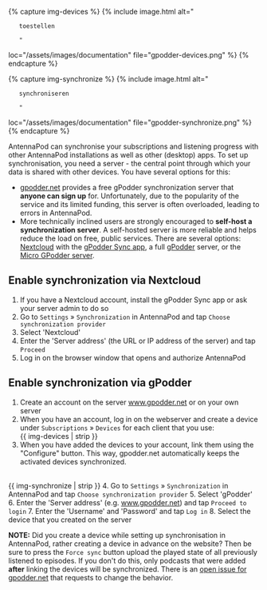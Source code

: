 {% capture img-devices %} {% include image.html alt="

       toestellen

       "

loc="/assets/images/documentation" file="gpodder-devices.png" %} {% endcapture %}

{% capture img-synchronize %} {% include image.html alt="

       synchroniseren

       "

loc="/assets/images/documentation" file="gpodder-synchronize.png" %} {% endcapture %}

AntennaPod can synchronise your subscriptions and listening progress with other AntennaPod installations as well as other (desktop) apps. To set up synchronisation, you need a server - the central point through which your data is shared with other devices. You have several options for this:

* [gpodder.net](https://gpodder.net/) provides a free gPodder synchronization server that **anyone can sign up** for. Unfortunately, due to the popularity of the service and its limited funding, this server is often overloaded, leading to errors in AntennaPod.
* More technically inclined users are strongly encouraged to **self-host a synchronization server**. A self-hosted server is more reliable and helps reduce the load on free, public services. There are several options: [Nextcloud](https://nextcloud.com/install/#instructions-server) with the [gPodder Sync app](https://apps.nextcloud.com/apps/gpoddersync), a full [gPodder](https://gpoddernet.readthedocs.io/en/latest/dev/installation.html) server, or the [Micro GPodder server](https://github.com/bohwaz/micro-gpodder-server).

## Enable synchronization via Nextcloud

1. If you have a Nextcloud account, install the gPodder Sync app or ask your server admin to do so
1. Go to `Settings` » `Synchronization` in AntennaPod and tap `Choose synchronization provider`
1. Select 'Nextcloud'
1. Enter the 'Server address' (the URL or IP address of the server) and tap `Proceed`
1. Log in on the browser window that opens and authorize AntennaPod

## Enable synchronization via gPodder

1. Create an account on the server www.gpodder.net or on your own server
1.  When you have an account, log in on the webserver and create a device under `Subscriptions` » `Devices` for each client that you use:<br />{{ img-devices | strip }}
1. When you have added the devices to your account, link them using the "Configure" button. This way, gpodder.net automatically keeps the activated devices synchronized.

  <br />{{ img-synchronize | strip }} 4. Go to `Settings` » `Synchronization` in AntennaPod and tap `Choose synchronization provider` 5. Select 'gPodder' 6. Enter the 'Server address' (e.g. www.gpodder.net) and tap `Proceed to login` 7. Enter the 'Username' and 'Password' and tap `Log in` 8. Select the device that you created on the server

**NOTE:** Did you create a device while setting up synchronisation in AntennaPod, rather creating a device in advance on the website? Then be sure to press the `Force sync` button upload the played state of all previously listened to episodes. If you don't do this, only podcasts that were added **after** linking the devices will be synchronized. There is an [open issue for gpodder.net](https://github.com/gpodder/mygpo/issues/388) that requests to change the behavior.
